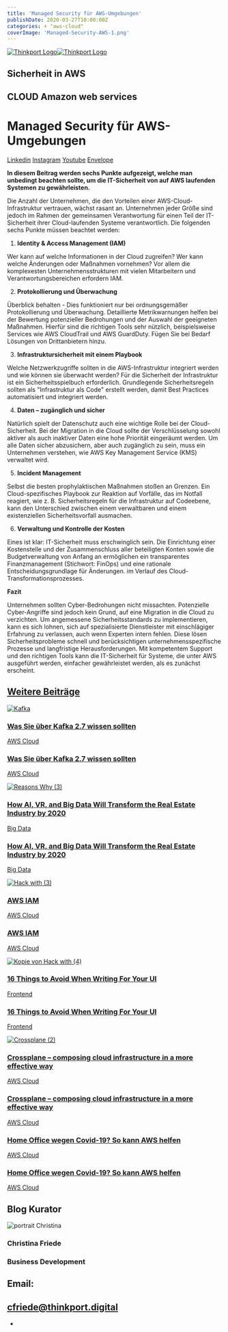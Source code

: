 ```yaml
---
title: 'Managed Security für AWS-Umgebungen'
publishDate: 2020-03-27T10:00:00Z
categories: + "aws-cloud"
coverImage: 'Managed-Security-AWS-1.png'
---
```


[![Thinkport Logo](images/Logo_horizontral_new.png)](https://thinkport.digital)[![Thinkport Logo](images/Logo_horizontral_new.png)](https://thinkport.digital)

## Sicherheit in AWS

## CLOUD Amazon web services

# Managed Security für AWS-Umgebungen

[Linkedin](https://www.linkedin.com/company/11759873) [Instagram](https://www.instagram.com/thinkport/) [Youtube](https://www.youtube.com/channel/UCnke3WYRT6bxuMK2t4jw2qQ) [Envelope](mailto:tdrechsel@thinkport.digital)[](#linksection)

**In diesem Beitrag werden sechs Punkte aufgezeigt, welche man unbedingt beachten sollte, um die IT-Sicherheit von auf AWS laufenden Systemen zu gewährleisten.**

Die Anzahl der Unternehmen, die den Vorteilen einer AWS-Cloud-Infrastruktur vertrauen, wächst rasant an. Unternehmen jeder Größe sind jedoch im Rahmen der gemeinsamen Verantwortung für einen Teil der IT-Sicherheit ihrer Cloud-laufenden Systeme verantwortlich. Die folgenden sechs Punkte müssen beachtet werden:

1. **Identity & Access Management (IAM)**

Wer kann auf welche Informationen in der Cloud zugreifen? Wer kann welche Änderungen oder Maßnahmen vornehmen? Vor allem die komplexesten Unternehmensstrukturen mit vielen Mitarbeitern und Verantwortungsbereichen erfordern IAM.

2. **Protokollierung und Überwachung**

Überblick behalten - Dies funktioniert nur bei ordnungsgemäßer Protokollierung und Überwachung. Detaillierte Metrikwarnungen helfen bei der Bewertung potenzieller Bedrohungen und der Auswahl der geeigneten Maßnahmen. Hierfür sind die richtigen Tools sehr nützlich, beispielsweise Services wie AWS CloudTrail und AWS GuardDuty. Fügen Sie bei Bedarf Lösungen von Drittanbietern hinzu.

3. **Infrastruktursicherheit mit einem Playbook**

Welche Netzwerkzugriffe sollten in die AWS-Infrastruktur integriert werden und wie können sie überwacht werden? Für die Sicherheit der Infrastruktur ist ein Sicherheitsspielbuch erforderlich. Grundlegende Sicherheitsregeln sollten als "Infrastruktur als Code" erstellt werden, damit Best Practices automatisiert und integriert werden.

4. **Daten – zugänglich und sicher**

Natürlich spielt der Datenschutz auch eine wichtige Rolle bei der Cloud-Sicherheit. Bei der Migration in die Cloud sollte der Verschlüsselung sowohl aktiver als auch inaktiver Daten eine hohe Priorität eingeräumt werden. Um alle Daten sicher abzusichern, aber auch zugänglich zu sein, muss ein Unternehmen verstehen, wie AWS Key Management Service (KMS) verwaltet wird.

5. **Incident Management**

Selbst die besten prophylaktischen Maßnahmen stoßen an Grenzen. Ein Cloud-spezifisches Playbook zur Reaktion auf Vorfälle, das im Notfall reagiert, wie z. B. Sicherheitsregeln für die Infrastruktur auf Codeebene, kann den Unterschied zwischen einem verwaltbaren und einem existenziellen Sicherheitsvorfall ausmachen.

6. **Verwaltung und Kontrolle der Kosten**

Eines ist klar: IT-Sicherheit muss erschwinglich sein. Die Einrichtung einer Kostenstelle und der Zusammenschluss aller beteiligten Konten sowie die Budgetverwaltung von Anfang an ermöglichen ein transparentes Finanzmanagement (Stichwort: FinOps) und eine rationale Entscheidungsgrundlage für Änderungen. im Verlauf des Cloud-Transformationsprozesses.

**Fazit**

Unternehmen sollten Cyber-Bedrohungen nicht missachten. Potenzielle Cyber-Angriffe sind jedoch kein Grund, auf eine Migration in die Cloud zu verzichten. Um angemessene Sicherheitsstandards zu implementieren, kann es sich lohnen, sich auf spezialisierte Dienstleister mit einschlägiger Erfahrung zu verlassen, auch wenn Experten intern fehlen. Diese lösen Sicherheitsprobleme schnell und berücksichtigen unternehmensspezifische Prozesse und langfristige Herausforderungen. Mit kompetentem Support und den richtigen Tools kann die IT-Sicherheit für Systeme, die unter AWS ausgeführt werden, einfacher gewährleistet werden, als es zunächst erscheint.

## [Weitere Beiträge](https://thinkport.digital/blog)

[![Kafka](images/Kafka-1024x696.png 'blog post kafka 2.7')](https://thinkport.digital/kafka-2-7-update/)

### [Was Sie über Kafka 2.7 wissen sollten](https://thinkport.digital/kafka-2-7-update/ 'Was Sie über Kafka 2.7 wissen sollten')

[AWS Cloud](https://thinkport.digital/category/aws-cloud/)

### [Was Sie über Kafka 2.7 wissen sollten](https://thinkport.digital/kafka-2-7-update/ 'Was Sie über Kafka 2.7 wissen sollten')

[AWS Cloud](https://thinkport.digital/category/aws-cloud/)

[![Reasons Why (3)](images/Reasons-Why-3.png 'Reasons Why (3)')](https://thinkport.digital/how-ai-vr-and-big-data-will-transform-the-real-estate-industry-by-2020/)

### [How AI, VR, and Big Data Will Transform the Real Estate Industry by 2020](https://thinkport.digital/how-ai-vr-and-big-data-will-transform-the-real-estate-industry-by-2020/ 'How AI, VR, and Big Data Will Transform the Real Estate Industry by 2020')

[Big Data](https://thinkport.digital/category/big-data/)

### [How AI, VR, and Big Data Will Transform the Real Estate Industry by 2020](https://thinkport.digital/how-ai-vr-and-big-data-will-transform-the-real-estate-industry-by-2020/ 'How AI, VR, and Big Data Will Transform the Real Estate Industry by 2020')

[Big Data](https://thinkport.digital/category/big-data/)

[![Hack with (3)](images/Hack-with-3.png 'Hack with (3)')](https://thinkport.digital/aws-iam-2/)

### [AWS IAM](https://thinkport.digital/aws-iam-2/ 'AWS IAM')

[AWS Cloud](https://thinkport.digital/category/aws-cloud/)

### [AWS IAM](https://thinkport.digital/aws-iam-2/ 'AWS IAM')

[AWS Cloud](https://thinkport.digital/category/aws-cloud/)

[![Kopie von Hack with (4)](images/Kopie-von-Hack-with-4.png 'Kopie von Hack with (4)')](https://thinkport.digital/16-things-to-avoid-when-writing-for-your-ui/)

### [16 Things to Avoid When Writing For Your UI](https://thinkport.digital/16-things-to-avoid-when-writing-for-your-ui/ '16 Things to Avoid When Writing For Your UI')

[Frontend](https://thinkport.digital/category/frontend/)

### [16 Things to Avoid When Writing For Your UI](https://thinkport.digital/16-things-to-avoid-when-writing-for-your-ui/ '16 Things to Avoid When Writing For Your UI')

[Frontend](https://thinkport.digital/category/frontend/)

[![Crossplane (2)](images/Crossplane-2-1-1024x696.png 'Crossplane (2)')](https://thinkport.digital/cloud_infrastructure_with_crossplane/)

### [Crossplane – composing cloud infrastructure in a more effective way](https://thinkport.digital/cloud_infrastructure_with_crossplane/ 'Crossplane – composing cloud infrastructure in a more effective way')

[AWS Cloud](https://thinkport.digital/category/aws-cloud/)

### [Crossplane – composing cloud infrastructure in a more effective way](https://thinkport.digital/cloud_infrastructure_with_crossplane/ 'Crossplane – composing cloud infrastructure in a more effective way')

[AWS Cloud](https://thinkport.digital/category/aws-cloud/)

### [Home Office wegen Covid-19? So kann AWS helfen](https://thinkport.digital/home-office-covid-19-aws-losungen/ 'Home Office wegen Covid-19? So kann AWS helfen')

[AWS Cloud](https://thinkport.digital/category/aws-cloud/)

### [Home Office wegen Covid-19? So kann AWS helfen](https://thinkport.digital/home-office-covid-19-aws-losungen/ 'Home Office wegen Covid-19? So kann AWS helfen')

[AWS Cloud](https://thinkport.digital/category/aws-cloud/)

## Blog Kurator

![portrait Christina](images/Christina.png)

### Christina Friede

### Business Development

## Email:

## [cfriede@thinkport.digital](mailto:cfriede@thinkport.digital)

-  [](https://www.linkedin.com/in/christina-friede-2a6426168/)
